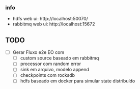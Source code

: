 ### info

- hdfs web ui: http://localhost:50070/
- rabbitmq web ui: http://localhost:15672


## TODO

- [ ] Gerar Fluxo e2e EO com
    - [ ] custom source baseado em rabbitmq
    - [ ] processor com random error
    - [ ] sink em arquivo, modelo append
    - [ ] checkpoints com rocksdb
    - [ ] hdfs baseado em docker para simular state distribuído